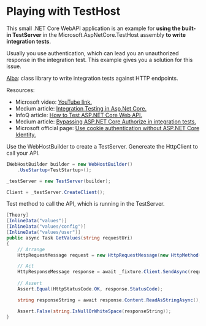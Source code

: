 # Playing with TestHost

This small .NET Core WebAPI application is an example for **using the built-in TestServer** in the Microsoft.AspNetCore.TestHost assembly **to write integration tests**.

Usually you use authentication, which can lead you an unauthorized response in the integration test. This example gives you a solution for this issue.

[Alba](http://jasperfx.github.io/alba/getting_started "Alba"): class library to write integration tests against HTTP endpoints.

Resources:
- Microsoft video: [YouTube link.](https://www.youtube.com/watch?v=O3AvN2Rr1uI "YouTube link")
- Medium article: [Integration Testing in Asp.Net Core.](https://koukia.ca/integration-testing-in-asp-net-core-2-0-51d14ede3968 "Integration Testing in Asp.Net Core")
- InfoQ article: [How to Test ASP.NET Core Web API.](https://www.infoq.com/articles/testing-aspnet-core-web-api "How to Test ASP.NET Core Web API")
- Medium article: [Bypassing ASP.NET Core Authorize in integration tests.](https://medium.com/jackwild/bypassing-asp-net-core-2-0-authorize-tags-in-integration-tests-7bda8fcb0eca "Bypassing ASP.NET Core Authorize in integration tests")
- Microsoft official page: [Use cookie authentication without ASP.NET Core Identity.](https://docs.microsoft.com/en-ie/aspnet/core/security/authentication/cookie?view=aspnetcore-2.2 "Use cookie authentication without ASP.NET Core Identity")

Use the WebHostBuilder to create a TestServer. Genereate the HttpClient to call your API.

```csharp
IWebHostBuilder builder = new WebHostBuilder()
    .UseStartup<TestStartup>();

_testServer = new TestServer(builder);

Client = _testServer.CreateClient();
```
Test method to call the API, which is running in the TestServer.
```csharp
[Theory]
[InlineData("values")]
[InlineData("values/config")]
[InlineData("values/user")]
public async Task GetValues(string requestUri)
{
    // Arrange
    HttpRequestMessage request = new HttpRequestMessage(new HttpMethod("GET"), requestUri);

    // Act
    HttpResponseMessage response = await _fixture.Client.SendAsync(request);
    
    // Assert
    Assert.Equal(HttpStatusCode.OK, response.StatusCode);

    string responseString = await response.Content.ReadAsStringAsync();

    Assert.False(string.IsNullOrWhiteSpace(responseString));
}
```
